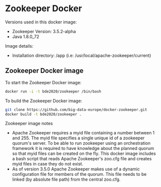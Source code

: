 # Zookeeper Docker

Versions used in this docker image:
* Zookeeper Version: 3.5.2-alpha
* Java 1.8.0_72
 
Image details:
* Installation directory: /app (i.e: /usr/local/apache-zookeeper/current)

## Zookeeper Docker image

To start the Zookeeper Docker image:

 ```bash
docker run -i -t bde2020/zookeeper /bin/bash
```
To build the Zookeeper Docker image:

 ```bash
git clone https://github.com/big-data-europe/docker-zookeeper.git
docker build -t bde2020/zookeeper .
```

Zookeeper image notes
 * Apache Zookeeper requires a myid file containing a number between 1 and 255. The myid file specifies a single unique id of a zookeeper quorum's server. To be able to run zookeeper using an orchestration framework it is required to have knowledge about the planned quorum so that myid files can be created on the fly. This docker image includes a bash script that reads Apache Zookeeper's zoo.cfg file and creates myid files in case they do not exist. 
 * As of version 3.5.0 Apache Zookeeper makes use of a dynamic configuration file for members of the quorum. This file needs to be linked (by absolute file path) from the central zoo.cfg.
